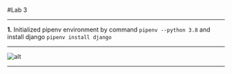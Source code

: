 #Lab 3 
***
**1.** Initialized pipenv environment by command `pipenv --python 3.8` and install django `pipenv install django`
***
![alt](/home/sankja/Pictures/1st.jpg)
***
